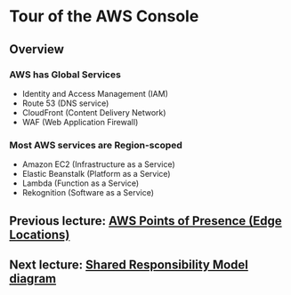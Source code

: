 # Tour of the AWS Console

## Overview

### AWS has Global Services

- Identity and Access Management (IAM)
- Route 53 (DNS service)
- CloudFront (Content Delivery Network)
- WAF (Web Application Firewall)

### Most AWS services are Region-scoped

- Amazon EC2 (Infrastructure as a Service)
- Elastic Beanstalk (Platform as a Service)
- Lambda (Function as a Service)
- Rekognition (Software as a Service)

## Previous lecture: [AWS Points of Presence (Edge Locations)](points-presence.md)

## Next lecture: [Shared Responsibility Model diagram](responsiblity-model-diagram.md)
